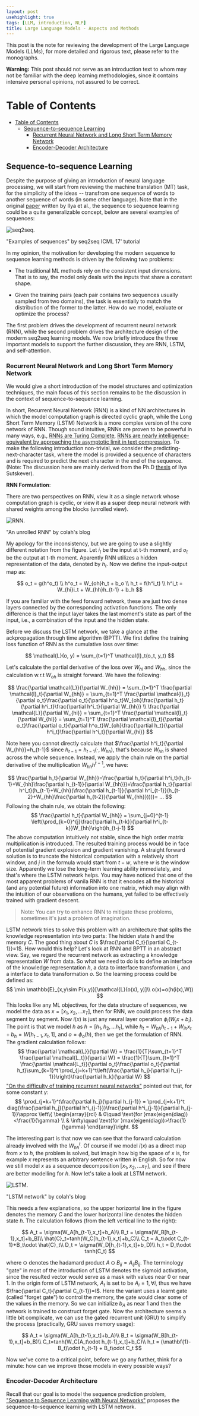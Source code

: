 ```yaml
---
layout: post
usehighlight: true
tags: [LLM, introduction, NLP]
title: Large Language Models - Aspects and Methods
---
```



This post is the note for reviewing the development of the Large Language Models (LLMs), for more detailed and rigorous text, please refer to the monographs.

**Warning:** This post should not serve as an introduction text to whom may not be familiar with the deep learning methodologies, since it contains intensive personal opinions, not assured to be correct.

# Table of Contents
- [Table of Contents](#table-of-contents)
  - [Sequence-to-sequence Learning](#sequence-to-sequence-learning)
    - [Recurrent Neural Network and Long Short Term Memory Network](#recurrent-neural-network-and-long-short-term-memory-network)
    - [Encoder-Decoder Architecture](#encoder-decoder-architecture)

## Sequence-to-sequence Learning

Despite the purpose of giving an introduction of neural language processing, we will start from reviewing  the machine translation (MT) task, for the simplicity  of the ideas -- transfrom one sequence of words to another sequence of words (in some other language).  Note that in the original [paper](https://arxiv.org/pdf/1409.3215.pdf) written by Ilya et al., the sequence to sequence learning could be a quite generalizable concept, below are several examples of sequences:

<img style="display: block;" class="img-fluid" src="https://i.imgur.com/ZVfrUta.png" alt="seq2seq.">
<p class="small">"Examples of sequences" by seq2seq ICML 17' tutorial</p>

In my opinion, the motivation for developing the modern sequence to sequence learning methods is driven by the following two problems:

* The traditional ML methods rely on the consistent input dimensions. That is to say, the model only deals with the inputs that share a constant shape.

* Given the training pairs (each pair contains two sequences usually sampled from two domains), the task is essentially to match the distribution of the former to the latter. How do we model, evaluate or optimize the process?

The first problem drives the development of recurrent neural network (RNN), while the second problem drives the architecture design of the moderm seq2seq learning models. We now briefly introduce the three important models to support the further discussion, they are RNN, LSTM, and self-attention.

### Recurrent Neural Network and Long Short Term Memory Network

We would give a short introduction of the model structures and optimization techniques, the main focus of this section remains to be the discussion in the context of sequence-to-sequence learning.

In short, Recurrent Neural Network (RNN) is a kind of NN architectures in which the model computation graph is directed cyclic graph, while the Long Short Term Memory (LSTM) Network is a more complex version of the core network of RNN. Though sound intuitive, RNNs are proven to be powerful in many ways, e.g., [RNNs are Turing Complete](https://binds.cs.umass.edu/papers/1995_Siegelmann_Science.pdf), [RNNs are nearly intelligence-equivalent by approaching the asymptotic limit in text compression](http://www.vetta.org/documents/Machine_Super_Intelligence.pdf). To make the following introduction non-trivial, we consider the predicting-next-character task, where the model is provided a sequence of characters and is required to predict the next character in the end of the sequence. (Note: The discussion here are mainly derived from the Ph.D [thesis](http://www.cs.utoronto.ca/~ilya/pubs/ilya_sutskever_phd_thesis.pdf) of Ilya Sutskever).

**RNN Formulation**:

There are two perspectives on RNN, view it as a single network whose computation graph is cyclic, or view it as a super deep neural network with shared weights among the blocks (unrolled view). 

<img style="display: block;" class="img-fluid" src="https://i.imgur.com/ELw9Iu9.png" alt="RNN.">
<p class="small">"An unrolled RNN" by colah's blog</p>

My apology for the inconsistency, but we are going to use a slightly different notation from the figure. Let $i_t$ be the input at t-th moment, and $o_t$ be the output at t-th moment. Aparently RNN utilizes a hidden representation of the data, denoted by $h_t$. Now we define the input-output map as:

$$
o_t = g(h^o_t) \\
h^o_t = W_{oh}h_t + b_o \\
h_t = f(h^i_t) \\
h^i_t = W_{hi}i_t + W_{hh}h_{t-1} + b_h
$$

If you are familiar with the feed forward network, these are just two dense layers connected by the corresponding activation functions. The only difference is that the input layer takes the last moment's state as part of the input, i.e., a combination of the input and the hidden state. 

Before we discuss the LSTM network, we take a glance at the ackpropagation through time algorithm (BPTT). We first define the training loss function of RNN as the cumulative loss over time:

$$
\mathcal{L}(o, y) = \sum_{t=1}^T \mathcal{l}_t(o_t, y_t)
$$

Let's calculate the partial derivative of the loss over $W_{hi}$ and $W_{hh}$, since the calculation w.r.t $W_{oh}$ is straight forward. We have the following:

$$
\frac{\partial \mathcal{L}}{\partial W_{hh}} = \sum_{t=1}^T \frac{\partial \mathcal{l}_t}{\partial W_{hh}} =  \sum_{t=1}^T \frac{\partial \mathcal{l}_t}{\partial o_t}\frac{\partial o_t}{\partial h^o_t}W_{oh}\frac{\partial h_t}{\partial h^i_t}\frac{\partial h^i_t}{\partial W_{hh}} \\
\frac{\partial \mathcal{L}}{\partial W_{hi}} = \sum_{t=1}^T \frac{\partial \mathcal{l}_t}{\partial W_{hi}} =  \sum_{t=1}^T \frac{\partial \mathcal{l}_t}{\partial o_t}\frac{\partial o_t}{\partial h^o_t}W_{oh}\frac{\partial h_t}{\partial h^i_t}\frac{\partial h^i_t}{\partial W_{hi}}
$$

Note here you cannot directly calculate that $\frac{\partial h^i_t}{\partial W_{hh}}=h_{t-1}$ since $h_{t-1} = h_{t-1}(\cdot, W_{hh})$, that's because $W_{hh}$ is shared across the whole sequence. Instead, we apply the chain rule on the partial derivative of the multiplication $W_{hh}h^{t-1}$, we have:

$$
\frac{\partial h_t}{\partial W_{hh}}=\frac{\partial h_t}{\partial h^i_t}(h_{t-1}+W_{hh}\frac{\partial h_{t-1}}{\partial W_{hh}})=\frac{\partial h_t}{\partial h^i_t}(h_{t-1}+W_{hh}(\frac{\partial h_{t-1}}{\partial h^i_{t-1}}(h_{t-2}+W_{hh}\frac{\partial h_{t-2}}{\partial W_{hh}}))))= ...
$$
Following the chain rule, we obtain the following:
$$
\frac{\partial h_t}{\partial W_{hh}} = \sum_{j=0}^{t-1} \left(\prod_{k=0}^{j}\frac{\partial h_{t-k}}{\partial h^i_{t-k}}W_{hh}\right)h_{t-j-1}
$$
The above computation intuitively not stable, since the high order matrix multiplication is introduced. The resulted training process would be in face of potential gradient explosion and gradient vanishing. A straight forward solution is to truncate the historical computation with a relatively short window, and $j$ in the formula would start from $t-w$, where $w$ is the window size. Apparently we lose the long-term learning ability immediately, and that's where the LSTM network helps. You may have noticed that one of the most apparent problems of vanila RNN is that it encodes all the historical (and any potential future) information into one matrix, which may align with the intuition of our observations on the humans, yet failed to be effectively trained with gradient descent. 
> Note: You can try to enhance RNN to mitigate these problems, sometimes it's just a problem of imagination.

LSTM network tries to solve this problem with an architecture that splits the knowledge representation into two parts: The hidden state $h$ and the memory $C$. The good thing about $C$ is $\frac{\partial C_t}{\partial C_{t-1}}=1$. How would this help? Let's look at RNN and BPTT in an abstract view. Say, we regard the recurrent network as extracting a knowledge representation $W$ from data. So what we need to do is to define an interface of the knowledge representation $h$, a data to interface transformation $i$, and a interface to data transformation $o$. So the learning process could be defined as:
$$
\min \mathbb{E}_{x,y\sim P(x,y)}[\mathcal{L}(o(x), y)]\\
o(x)=o(h(i(x),W))
$$
This looks like any ML objectives, for the data structure of sequences, we model the data as $x=[x_1, x_2, ...x_T]$, then for RNN, we could process the data segment by segment. Now $i(x)$ is just any neural layer operation $\phi_i (W_ix+b_i)$. The point is that we model $h$ as $h = [h_1, h_2, ... h_t]$, while $h_t=W_{hh}h_{t-1}+W_{ih}x_t+b_h=W[h_{t-1}, x_t, 1]$, and $o=\phi_o(h)$, then we get the formulation of RNN. The gradient calculation follows:
$$
\frac{\partial \mathcal{L}}{\partial W} = \frac{1}{T}\sum_{t=1}^T \frac{\partial \mathcal{L_t}}{\partial W} = \frac{1}{T}\sum_{t=1}^T \frac{\partial \mathcal{L_t}}{\partial o_t}\frac{\partial o_t}{\partial h_t}\sum_{k=1}^t \prod_{j=k+1}^t\left(\frac{\partial h_j}{\partial h_{j-1}}\right)\frac{\partial h_k}{\partial W}
$$
["On the difficulty of training recurrent neural networks"](https://proceedings.mlr.press/v28/pascanu13.html) pointed out that, for some constant $\gamma$:
$$
\prod_{j=k+1}^t\frac{\partial h_j}{\partial h_{j-1}} = \prod_{j=k+1}^t diag(\frac{\partial h_j}{\partial h^i_{j-1}})\frac{\partial h^i_{j-1}}{\partial h_{j-1}}\approx 
\left\{ \begin{array}{rcl}
& 0\quad \text{for }max(eigen(diag))<\frac{1}{\gamma} \\
& \infty\quad \text{for }max(eigen(diag))>\frac{1}{\gamma}
\end{array}\right.
$$

 The interesting part is that now we can see that the forward calculation already involved with the $W_{hh}^t$. Of course if we model $i(x)$ as a direct map from $x$ to $h$, the problem is solved, but imagin how big the space of $x$ is, for example $x$ represents an arbitrary sentence written in English. So for now we still model $x$ as a sequence decomposition $[x_1, x_2, ...x_T]$, and see if there are better modelling for $h$. Now let's take a look at LSTM network.

<img style="display: block;" class="img-fluid" src="https://colah.github.io/posts/2015-08-Understanding-LSTMs/img/LSTM3-chain.png" alt="LSTM.">
<p class="small">"LSTM network" by colah's blog</p>

This needs a few explanations, so the upper horizontal line in the figure denotes the memory $C$ and the lower horizontal line denotes the hidden state $h$. The calculation follows (from the left vertical line to the right):

$$
A_t = \sigma(W_A[h_{t-1},x_t]+b_A)\\
B_t = \sigma(W_B[h_{t-1},x_t]+b_B)\\
\hat{C}_t=tanh(W_C[h_{t-1},x_t]+b_C)\\
C_t = A_t\odot C_{t-1}+B_t\odot \hat{C}_t\\
D_t = \sigma(W_D[h_{t-1},x_t]+b_D)\\
h_t = D_t\odot tanh(C_t)
$$

where $\odot$ denotes the hadamard product $A\odot B_{ij}=A_{ij}B_{ij}$. The terminology "gate" in most of the introduction of LSTM denotes the sigmoid activation, since the resulted vector would serve as a mask with values near 0 or near 1. In the origin form of LSTM network, $A_t$ is set to be $A_{i}=1, \forall i$, thus we have $\frac{\partial C_t}{\partial C_{t-1}}=I$. Here the variant uses a learnt gate (called "forget gate") to control the memory, the gate would clear some of the values in the memory. So we can initialize $b_A$ as near 1 and then the network is trained to construct forget gate. Now the architecture seems a little bit complicate, we can use the gated recurrent unit (GRU) to simplify the process (practically, GRU saves memory usage):

$$
A_t = \sigma(W_A[h_{t-1},x_t]+b_A)\\
B_t = \sigma(W_B[h_{t-1},x_t]+b_B)\\
C_t=tanh(W_C[A_t\odot h_{t-1},x_t]+b_C)\\
h_t = (\mathbf{1}-B_t)\odot h_{t-1} + B_t\odot C_t
$$

Now we've come to a critical point, before we go any further, think for a minute: how can we improve those models in every possible ways? 

### Encoder-Decoder Architecture

Recall that our goal is to model the sequence prediction problem, ["Sequence to Sequence Learning
with Neural Networks"](https://arxiv.org/pdf/1409.3215.pdf) proposes the sequence-to-sequence learning with LSTM network. 